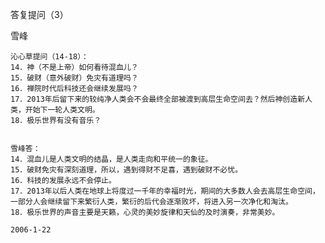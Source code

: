 答复提问（3）

雪峰


    沁心草提问（14-18）：
    14．神（不是上帝）如何看待混血儿？
    15．破财（意外破财）免灾有道理吗？
    16．禅院时代后科技还会继续发展吗？
    17．2013年后留下来的较纯净人类会不会最终全部被渡到高层生命空间去？然后神创造新人类，开始下一轮人类文明。
    18．极乐世界有没有音乐？


    雪峰答：
    14．混血儿是人类文明的结晶，是人类走向和平统一的象征。
    15．破财免灾有深刻道理，所以，遇到得财不足喜，遇到破财不必忧。
    16．科技的发展永远不会停止。
    17．2013年以后人类在地球上将度过一千年的幸福时光，期间的大多数人会去高层生命空间，一部分人会继续留下来繁衍人类，繁衍的后代会逐渐败坏，将进入另一次净化和淘汰。
    18．极乐世界的声音主要是天籁，心灵的美妙旋律和天仙的及时演奏，非常美妙。

    2006-1-22



